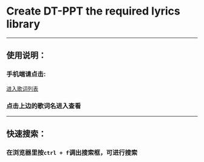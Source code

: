 # Create DT-PPT the required lyrics library

---

## 使用说明：

### 手机端请点击:

[进入歌词列表](https://github.com/intominority/DT-PPT?files=1)

### 点击上边的歌词名进入查看
---
## 快速搜索：

### 在浏览器里按`ctrl + f`调出搜索框，可进行搜索
